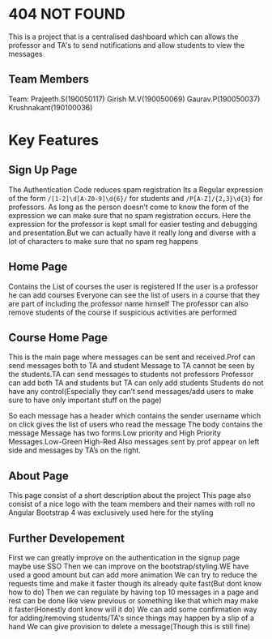 #   404 NOT FOUND

This is a project that is a centralised dashboard which can allows the professor and TA's to send notifications and allow students to view the messages

## Team Members
Team:
Prajeeth.S(190050117)
Girish M.V(190050069)
Gaurav.P(190050037)
Krushnakant(190100036)

# Key Features

## Sign Up Page

The Authentication Code reduces spam registration
Its a Regular expression of the form `/[1-2]\d[A-Z0-9]\d{6}/` for students and `/P[A-Z]/{2,3}\d{3}` for professors.
As long as the person doesn’t come to know the form of the expression we can make sure that no spam registration occurs.
Here the expression for the professor is kept small for easier testing and debugging and presentation.But we can actually have it really long and diverse with a lot of characters to make sure that no spam reg happens

## Home Page

Contains the List of courses the user is registered
If the user is a professor he can add courses
Everyone can see the list of users in a course that they are part of including the professor name himself
The professor can also remove students of the course if suspicious activities are performed


## Course Home Page

This is the main page where messages can be sent and received.Prof can send messages both to TA and student 
Message to TA cannot be seen by the students.TA can send messages to students not professors
Professor can add both TA and students but TA can only add students
Students do  not have any control(Especially they can’t send messages/add users to make sure to have only important stuff on the page)

So each message has a header which contains the sender username which on click gives the list of users who read the  message
The body contains the message
Message has two forms.Low priority and High Priority Messages.Low-Green High-Red
Also messages sent by prof appear on left side and messages by TA’s on the right.



## About Page

This page consist of a short description about the project
This page also consist of a nice logo with the team members and their names with roll no
Angular Bootstrap 4 was exclusively used here for the styling


## Further Developement

First we can greatly improve on the authentication in the signup page maybe use SSO
Then we can improve on the bootstrap/styling.WE have used a good amount but can add more animation
We can try to reduce the requests time and make it faster though its already quite fast(But dont know how to do)
Then we can regulate by having top 10 messages in a page and rest can be done like view previous or something like that which may make it faster(Honestly dont know will it do)
We can add some confirmation way for adding/removing students/TA's since things may happen by a slip of a hand
We can give provision to delete a message(Though this is still fine)




